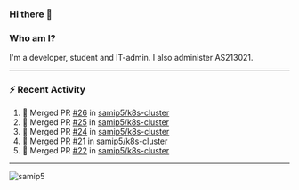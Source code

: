 ### Hi there 👋

### Who am I?
I'm a developer, student and IT-admin. I also administer AS213021.

---
### :zap: Recent Activity
<!--START_SECTION:activity-->
1. 🎉 Merged PR [#26](https://github.com/samip5/k8s-cluster/pull/26) in [samip5/k8s-cluster](https://github.com/samip5/k8s-cluster)
2. 🎉 Merged PR [#25](https://github.com/samip5/k8s-cluster/pull/25) in [samip5/k8s-cluster](https://github.com/samip5/k8s-cluster)
3. 🎉 Merged PR [#24](https://github.com/samip5/k8s-cluster/pull/24) in [samip5/k8s-cluster](https://github.com/samip5/k8s-cluster)
4. 🎉 Merged PR [#21](https://github.com/samip5/k8s-cluster/pull/21) in [samip5/k8s-cluster](https://github.com/samip5/k8s-cluster)
5. 🎉 Merged PR [#22](https://github.com/samip5/k8s-cluster/pull/22) in [samip5/k8s-cluster](https://github.com/samip5/k8s-cluster)
<!--END_SECTION:activity-->
---

<img align="center" src="https://github-readme-stats.vercel.app/api?username=samip5&show_icons=true" alt="samip5" />
